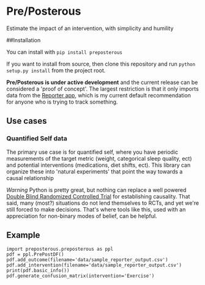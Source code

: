# Pre/Posterous
Estimate the impact of an intervention, with simplicity and humility

##Installation

You can install with `pip install preposterous`

If you want to install from source, then clone this repository and run `python setup.py install` from the project root.

**Pre/Posterous is under active development** and the current release can be considered a 'proof of concept'. 
The largest restriction is that it only imports data from the [Reporter app](http://www.reporter-app.com/), 
which is my current default recommendation for anyone who is trying to track something.

## Use cases
### Quantified Self data
The primary use case is for quantified self, where you have periodic measurements of the target metric (weight, categorical sleep quality, ect) and potential interventions (medications, diet shifts, ect). This library can organize these into 'natural experiments' that point the way towards a causal relationship

*Warning* Python is pretty great, but nothing can replace a well powered [Double Blind Randomized Controlled Trial](https://www.ncbi.nlm.nih.gov/pmc/articles/PMC3196997/) for establishing causality. That said, many (most?) situations do not lend themselves to RCTs, and yet we're still forced to make decisions. That's where tools like this, used with an appreciation for non-binary modes of belief, can be helpful.

## Example
```
import preposterous.preposterous as ppl
pdf = ppl.PrePostDF()
pdf.add_outcome(filename='data/sample_reporter_output.csv')
pdf.add_intervention(filename='data/sample_reporter_output.csv')
print(pdf.basic_info())
pdf.generate_confusion_matrix(intervention='Exercise')
```
